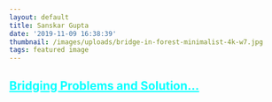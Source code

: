 ```yaml
---
layout: default
title: Sanskar Gupta
date: '2019-11-09 16:38:39'
thumbnail: /images/uploads/bridge-in-forest-minimalist-4k-w7.jpg
tags: featured image
---
```

## <font color="cyan"><u>**Bridging Problems and Solution...</font>**

<br> <br>

